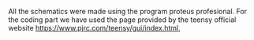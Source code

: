 All the schematics were made using the program proteus profesional. For the coding part we have used the page provided by the teensy official website https://www.pjrc.com/teensy/gui/index.html, 
